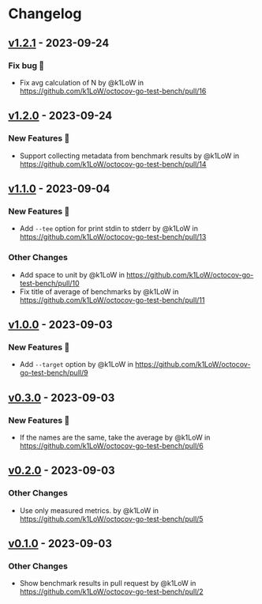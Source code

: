 # Changelog

## [v1.2.1](https://github.com/k1LoW/octocov-go-test-bench/compare/v1.2.0...v1.2.1) - 2023-09-24
### Fix bug 🐛
- Fix avg calculation of N by @k1LoW in https://github.com/k1LoW/octocov-go-test-bench/pull/16

## [v1.2.0](https://github.com/k1LoW/octocov-go-test-bench/compare/v1.1.0...v1.2.0) - 2023-09-24
### New Features 🎉
- Support collecting metadata from benchmark results by @k1LoW in https://github.com/k1LoW/octocov-go-test-bench/pull/14

## [v1.1.0](https://github.com/k1LoW/octocov-go-test-bench/compare/v1.0.0...v1.1.0) - 2023-09-04
### New Features 🎉
- Add `--tee` option for print stdin to stderr by @k1LoW in https://github.com/k1LoW/octocov-go-test-bench/pull/13
### Other Changes
- Add space to unit by @k1LoW in https://github.com/k1LoW/octocov-go-test-bench/pull/10
- Fix title of average of benchmarks by @k1LoW in https://github.com/k1LoW/octocov-go-test-bench/pull/11

## [v1.0.0](https://github.com/k1LoW/octocov-go-test-bench/compare/v0.3.0...v1.0.0) - 2023-09-03
### New Features 🎉
- Add `--target` option by @k1LoW in https://github.com/k1LoW/octocov-go-test-bench/pull/9

## [v0.3.0](https://github.com/k1LoW/octocov-go-test-bench/compare/v0.2.0...v0.3.0) - 2023-09-03
### New Features 🎉
- If the names are the same, take the average by @k1LoW in https://github.com/k1LoW/octocov-go-test-bench/pull/6

## [v0.2.0](https://github.com/k1LoW/octocov-go-test-bench/compare/v0.1.0...v0.2.0) - 2023-09-03
### Other Changes
- Use only measured metrics. by @k1LoW in https://github.com/k1LoW/octocov-go-test-bench/pull/5

## [v0.1.0](https://github.com/k1LoW/octocov-go-test-bench/commits/v0.1.0) - 2023-09-03
### Other Changes
- Show benchmark results in pull request by @k1LoW in https://github.com/k1LoW/octocov-go-test-bench/pull/2
